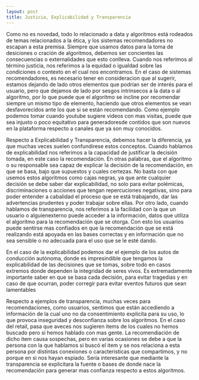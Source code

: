 ```yaml
---
layout: post
title: Justicia, Explicabilidad y Transparencia
---
```


Como no es novedad, todo lo relacionado a data y algoritmos está rodeados de temas relacionados a la ética, y los sistemas recomendadores no escapan a esta premisa. 
Siempre que usamos datos para la toma de desiciones o cración de algoritmos, debemos ser concientes las consecuencias
o externalidades que esto conlleva. Cuando nos referimos al término justicia, nos referimos a la equidad o igualdad sobre
las condiciones o contexto en el cual nos encontramos. En el caso de sistemas recomendadores, es necesario tener en 
consideracion que al sugerir, estamos dejando de lado otros elementos que podrían ser de interés para el usuario, pero
que dejamos de lado por sesgos intrinsecos a la data o al algoritmo, por lo que puede que el algoritmo se incline por 
recomendar siempre un mismo tipo de elemento, haciendo que otros elementos se vean desfavorecidos ante los que si se están 
recomendando. Como ejemplo podemos tomar cuando youtube sugiere videos con mas visitas, puede que sea injusto o poco 
equitativo para generadoresde contidos que son nuevos en la plataforma respecto a canales que ya son muy conocidos. 

Respecto a Explicabilidad y Transparencia, debemos hacer la diferencia, ya que muchas veces suelen confundirese estos conceptos.
Cuando hablamos de explicabilidad nos referimos a la capacidad de justificar la decisión tomada, en este caso la recomendación.
En otras palabras, que el algoritmo o su responsable sea capaz de explicar la decisión de la recomendación, en que se basa, 
bajo que supuestos y cuales certezas. No basta con que usemos estos algoritmos como cajas negras, ya que ante cualquier decisión 
se debe saber dar explicabilidad, no solo para evitar polémicas, discriminaciones o acciones que tengan repercuciones negativas, 
sino para poder entender a cabalidad el proceso que se está trabajando, dar las advertencias prudentes y poder trabajar sobre ellas. 
Por otro lado, cuando hablamos de transparencia, nos referimos a la facilidad con la que un usuario o alguienexterno puede acceder
a la información, datos que utiliza el algoritmo para la recomendación que se otorga. Con esto los usuarios puede sentirse mas confiados
en que la recomendación que se está realizando está apoyada en las bases correctas y en información que no sea sensible o no 
adecuada para el uso que se le esté dando. 

En el caso de la explicabilidad podemos dar el ejemplo de los autos de conducción autónoma, donde es impresindible que tengamos 
la explicabilidad de las decisiones que se tomas, sobre todo en casos extremos donde dependen la integridad de seres vivos. 
Es extremadamente importante saber en que se basa cada decisión, para evitar tragedias y en caso de que ocurran, poder corregir 
para evitar eventos futuros que sean lamentables

Respecto a ejemplos de transparencia, muchas veces para recomendaciones, como usuarios, sentimos que están accediendo a información
de la cual uno no da consentimiento explicita para su uso, lo que provoca inseguridad y desconfianza sobre los algoritmos. 
En el caso del retail, pasa que aveces nos sugieren items de los cuales no hemos buscado pero si hemos hablado con mas gente. 
La recomendiación de dicho item causa sospechas, pero en varias ocasiones se debe a que la persona con la que hablamos si buscó 
el item y se nos relaciona a esta persona por distintas conexiones o caracteristicas que compartimos, y no porque en si nos hayan 
espiado. Sería interesante que mediante la transparencia se explicitara la fuente o bases de donde nace la recomendación para
generar mas confianza respecto a estos algoritmos.




